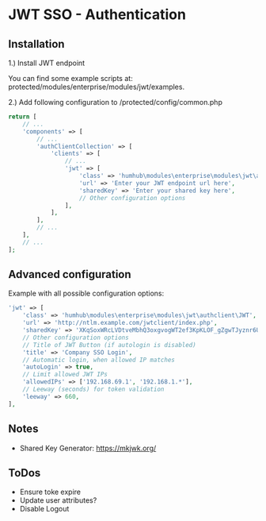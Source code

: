JWT SSO - Authentication
========================


Installation
------------

1.) Install JWT endpoint 

You can find some example scripts at: protected/modules/enterprise/modules/jwt/examples.

2.) Add following configuration to /protected/config/common.php

```php
return [
    // ...
    'components' => [
        // ...
        'authClientCollection' => [
            'clients' => [
                // ...
                'jwt' => [
                    'class' => 'humhub\modules\enterprise\modules\jwt\authclient\JWT',
					'url' => 'Enter your JWT endpoint url here',
                    'sharedKey' => 'Enter your shared key here',
					// Other configuration options
                ],
            ],
        ],
        // ...
    ],
    // ...
];
```

Advanced configuration
----------------------

Example with all possible configuration options:

```php
'jwt' => [
    'class' => 'humhub\modules\enterprise\modules\jwt\authclient\JWT',
	'url' => 'http://ntlm.example.com/jwtclient/index.php',
    'sharedKey' => 'XKqSoxWRcLVDtveMbhQ3oxgvogWT2ef3KpKLOF_gZgwTJyznr6UDi2SCWgSeaEUo5T1_bBYbR_blojv94Sr523zDQ_CzTETN4gMYyx6xU4hsF6HGnCdoFwmd9rOTY5MiIdGX1wdwP3FvpyS0bbmG17xfTtU87gySiQaJjQWq9J2SdLOu73xPej5l1k5BA2ab-taXogZi-STi1q30w0T0kU3SGJ-fYSZO5lGNI3pws313oh83Wby8IJxhS9GZjLjOHpMO7rveoUHE6cGOXm8SjuxsJTfChPl3sGhiA2Wc-cJ-uKaN37T7qQxKeZNjXFtNGTbXwOhXbtELP_ZUy66zPg',
	// Other configuration options
	// Title of JWT Button (if autologin is disabled)
	'title' => 'Company SSO Login',
	// Automatic login, when allowed IP matches
    'autoLogin' => true,
	// Limit allowed JWT IPs
    'allowedIPs' => ['192.168.69.1', '192.168.1.*'],
    // Leeway (seconds) for token validation
	'leeway' => 660,
],
```

Notes
-----

- Shared Key Generator: https://mkjwk.org/


ToDos
-----
- Ensure toke expire
- Update user attributes?
- Disable Logout
 



